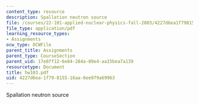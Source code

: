 ```yaml
---
content_type: resource
description: Spallation neutron source
file: /courses/22-101-applied-nuclear-physics-fall-2003/4227d6ea1f79815516aa6ee979a69963_hw103.pdf
file_type: application/pdf
learning_resource_types:
- Assignments
ocw_type: OCWFile
parent_title: Assignments
parent_type: CourseSection
parent_uid: 17e8ff12-6e84-284a-09e4-aa15bea7a139
resourcetype: Document
title: hw103.pdf
uid: 4227d6ea-1f79-8155-16aa-6ee979a69963
---
```

Spallation neutron source